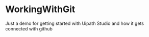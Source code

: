# WorkingWithGit
Just a demo for getting started with Uipath Studio and how it gets connected with github
